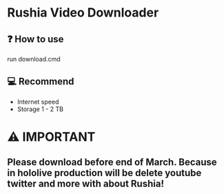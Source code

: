 # Rushia Video Downloader

## ❓ How to use
run download.cmd

## 💻 Recommend
- Internet speed
- Storage 1 - 2 TB

# ⚠ IMPORTANT
## Please download before end of March. Because in hololive production will be delete youtube twitter and more with about Rushia!
